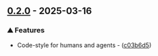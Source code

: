 ## [0.2.0](https://github.com/helmut-hoffer-von-ankershoffen/oe-python-template-example/compare/v0.1.19..v0.2.0) - 2025-03-16

### ⛰️  Features

- Code-style for humans and agents - ([c03b6d5](https://github.com/helmut-hoffer-von-ankershoffen/oe-python-template-example/commit/c03b6d5c12b4bc47bf206236a8363937177da040))



